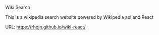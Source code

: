 Wiki Search

This is a wikipedia search website powered by Wikipedia api and React

URL: https://rhojn.github.io/wiki-react/
